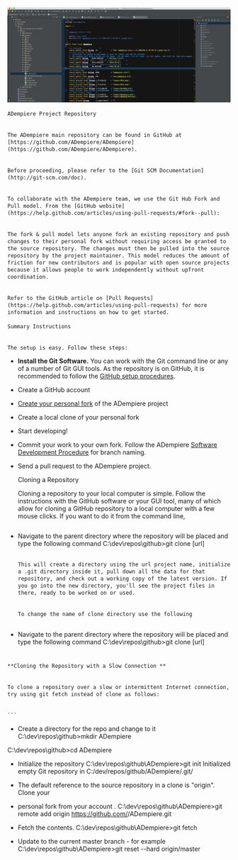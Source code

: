 ![ADempiere Debug](images/ADempiere-Debug.png "ADmpiere Debug")

    ADempiere Project Repository 


    The ADempiere main repository can be found in GitHub at [https://github.com/ADempiere/ADempiere](https://github.com/ADempiere/ADempiere).


    Before proceeding, please refer to the [Git SCM Documentation](http://git-scm.com/doc).


    To collaborate with the ADempiere team, we use the Git Hub Fork and Pull model. From the [GitHub website](https://help.github.com/articles/using-pull-requests/#fork--pull):


    The fork & pull model lets anyone fork an existing repository and push changes to their personal fork without requiring access be granted to the source repository. The changes must then be pulled into the source repository by the project maintainer. This model reduces the amount of friction for new contributors and is popular with open source projects because it allows people to work independently without upfront coordination.


    Refer to the GitHub article on [Pull Requests](https://help.github.com/articles/using-pull-requests) for more information and instructions on how to get started.

    Summary Instructions 


    The setup is easy. Follow these steps:

*   **Install the Git Software.** You can work with the Git command line or any of a number of Git GUI tools. As the repository is on GitHub, it is recommended to follow the [GitHub setup procedures](https://help.github.com/articles/set-up-git/).
*   Create a GitHub account
*   [Create your personal fork](https://help.github.com/articles/fork-a-repo/) of the ADempiere project
*   Create a local clone of your personal fork
*   Start developing! 
*   Commit your work to your own fork. Follow the ADempiere [Software Development Procedure](http://www.ADempiere.com/Software_Development_Procedure) for branch naming.
*   Send a pull request to the ADempiere project.

     
    Cloning a Repository 


    Cloning a repository to your local computer is simple. Follow the instructions with the GitHub software or your GUI tool, many of which allow for cloning a GitHub repository to a local computer with a few mouse clicks. If you want to do it from the command line,


    ```
- Navigate to the parent directory where the repository will be placed and type the following command
C:\dev\repos\github>git clone [url]
    ```

    This will create a directory using the url project name, initialize a .git directory inside it, pull down all the data for that repository, and check out a working copy of the latest version. If you go into the new directory, you'll see the project files in there, ready to be worked on or used.


    To change the name of clone directory use the following


    ```
- Navigate to the parent directory where the repository will be placed and type the following command
C:\dev\repos\github>git clone [url] <optional name>
    ```

### 
    **Cloning the Repository with a Slow Connection **


    To clone a repository over a slow or intermittent Internet connection, try using git fetch instead of clone as follows:


    ```
- Create a directory for the repo and change to it
C:\dev\repos\github>mkdir ADempiere

C:\dev\repos\github>cd ADempiere

- Initialize the repository
C:\dev\repos\github\ADempiere>git init
Initialized empty Git repository in C:/dev/repos/github/ADempiere/.git/

- The default reference to the source repository in a clone is "origin".  Clone your
- personal fork from your account <account>.
C:\dev\repos\github\ADempiere>git remote add origin https://github.com/<account>/ADempiere.git

- Fetch the contents.
C:\dev\repos\github\ADempiere>git fetch

- Update to the current master branch - for example
C:\dev\repos\github\ADempiere>git reset --hard origin/master


<table>
  <tr>
  </tr>
</table>